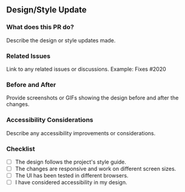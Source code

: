 ## Design/Style Update

### What does this PR do?
Describe the design or style updates made.

### Related Issues
Link to any related issues or discussions. Example: Fixes #2020

### Before and After
Provide screenshots or GIFs showing the design before and after the changes.

### Accessibility Considerations
Describe any accessibility improvements or considerations.

### Checklist
- [ ] The design follows the project's style guide.
- [ ] The changes are responsive and work on different screen sizes.
- [ ] The UI has been tested in different browsers.
- [ ] I have considered accessibility in my design.
